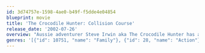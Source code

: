 ```yaml
---
id: 3d74757e-1598-4ae0-b49f-f5dde4e04854
blueprint: movie
title: 'The Crocodile Hunter: Collision Course'
release_date: '2002-07-26'
overview: "Aussie adventurer Steve Irwin aka The Crocodile Hunter has avoided the death-roll and nabbed another feisty croc, hoping to save it from poachers. What Steve doesn't know is that the crocodile has innocently swallowed a top secret US satellite beacon, and the poachers are actually American special agents sent to retrieve it. Crikey! In the Outback and through the bush with his wife Terri's ever-present commentary ringing out over the countryside (\"That was a close one, Steve!\"), the Crocodile Hunter is out to save the gorgeous croc and relocate him. It won't be easy, but if he can handle bird-eating spiders and venomous snakes without getting bitten, gun-wielding agents shouldn't be too much of a problem."
genres: '[{"id": 10751, "name": "Family"}, {"id": 28, "name": "Action"}, {"id": 12, "name": "Adventure"}]'
---
```

